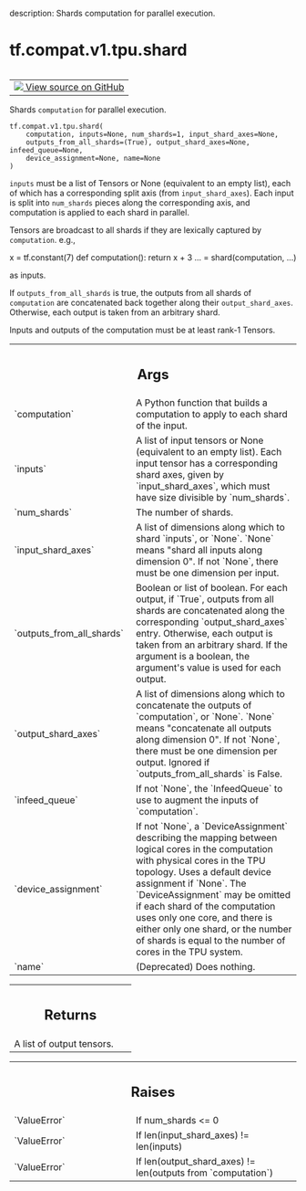 description: Shards computation for parallel execution.

<div itemscope itemtype="http://developers.google.com/ReferenceObject">
<meta itemprop="name" content="tf.compat.v1.tpu.shard" />
<meta itemprop="path" content="Stable" />
</div>

# tf.compat.v1.tpu.shard

<!-- Insert buttons and diff -->

<table class="tfo-notebook-buttons tfo-api nocontent" align="left">
<td>
  <a target="_blank" href="https://github.com/tensorflow/tensorflow/blob/r2.3/tensorflow/python/tpu/tpu.py#L1714-L1792">
    <img src="https://www.tensorflow.org/images/GitHub-Mark-32px.png" />
    View source on GitHub
  </a>
</td>
</table>



Shards `computation` for parallel execution.

<pre class="devsite-click-to-copy prettyprint lang-py tfo-signature-link">
<code>tf.compat.v1.tpu.shard(
    computation, inputs=None, num_shards=1, input_shard_axes=None,
    outputs_from_all_shards=(True), output_shard_axes=None, infeed_queue=None,
    device_assignment=None, name=None
)
</code></pre>



<!-- Placeholder for "Used in" -->

`inputs` must be a list of Tensors or None (equivalent to an empty list), each
of which has a corresponding split axis (from `input_shard_axes`). Each input
is split into `num_shards` pieces along the corresponding axis, and
computation is applied to each shard in parallel.

Tensors are broadcast to all shards if they are lexically captured by
`computation`. e.g.,

x = tf.constant(7)
def computation():
  return x + 3
... = shard(computation, ...)


as inputs.

If `outputs_from_all_shards` is true, the outputs from all shards of
`computation` are concatenated back together along their `output_shard_axes`.
Otherwise, each output is taken from an arbitrary shard.

Inputs and outputs of the computation must be at least rank-1 Tensors.

<!-- Tabular view -->
 <table class="responsive fixed orange">
<colgroup><col width="214px"><col></colgroup>
<tr><th colspan="2"><h2 class="add-link">Args</h2></th></tr>

<tr>
<td>
`computation`
</td>
<td>
A Python function that builds a computation to apply to each
shard of the input.
</td>
</tr><tr>
<td>
`inputs`
</td>
<td>
A list of input tensors or None (equivalent to an empty list). Each
input tensor has a corresponding shard axes, given by `input_shard_axes`,
which must have size divisible by `num_shards`.
</td>
</tr><tr>
<td>
`num_shards`
</td>
<td>
The number of shards.
</td>
</tr><tr>
<td>
`input_shard_axes`
</td>
<td>
A list of dimensions along which to shard `inputs`, or
`None`. `None` means "shard all inputs along dimension 0". If not `None`,
there must be one dimension per input.
</td>
</tr><tr>
<td>
`outputs_from_all_shards`
</td>
<td>
Boolean or list of boolean. For each output, if
`True`, outputs from all shards are concatenated along the corresponding
`output_shard_axes` entry. Otherwise, each output is taken
from an arbitrary shard. If the argument is a boolean, the argument's
value is used for each output.
</td>
</tr><tr>
<td>
`output_shard_axes`
</td>
<td>
A list of dimensions along which to concatenate the
outputs of `computation`, or `None`. `None` means "concatenate all outputs
along dimension 0". If not `None`, there must be one dimension per output.
Ignored if `outputs_from_all_shards` is False.
</td>
</tr><tr>
<td>
`infeed_queue`
</td>
<td>
If not `None`, the `InfeedQueue` to use to augment the inputs
of `computation`.
</td>
</tr><tr>
<td>
`device_assignment`
</td>
<td>
If not `None`, a `DeviceAssignment` describing the
mapping between logical cores in the computation with physical cores in
the TPU topology. Uses a default device assignment if `None`. The
`DeviceAssignment` may be omitted if each shard of the computation uses
only one core, and there is either only one shard, or the number of shards
is equal to the number of cores in the TPU system.
</td>
</tr><tr>
<td>
`name`
</td>
<td>
(Deprecated) Does nothing.
</td>
</tr>
</table>



<!-- Tabular view -->
 <table class="responsive fixed orange">
<colgroup><col width="214px"><col></colgroup>
<tr><th colspan="2"><h2 class="add-link">Returns</h2></th></tr>
<tr class="alt">
<td colspan="2">
A list of output tensors.
</td>
</tr>

</table>



<!-- Tabular view -->
 <table class="responsive fixed orange">
<colgroup><col width="214px"><col></colgroup>
<tr><th colspan="2"><h2 class="add-link">Raises</h2></th></tr>

<tr>
<td>
`ValueError`
</td>
<td>
If num_shards <= 0
</td>
</tr><tr>
<td>
`ValueError`
</td>
<td>
If len(input_shard_axes) != len(inputs)
</td>
</tr><tr>
<td>
`ValueError`
</td>
<td>
If len(output_shard_axes) != len(outputs from `computation`)
</td>
</tr>
</table>

